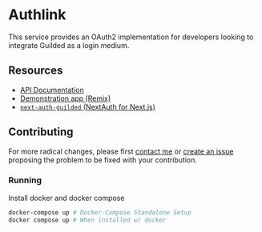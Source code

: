 # Authlink

This service provides an OAuth2 implementation for developers looking to integrate Guilded as a login medium.

## Resources

- [API Documentation](https://authlink.guildedapi.com/dev/docs)
- [Demonstration app (Remix)](https://github.com/GuildedAPI/authlink-demo)
- [`next-auth-guilded` (NextAuth for Next.js)](https://github.com/GuildedAPI/next-auth-guilded)

## Contributing

For more radical changes, please first [contact me](https://www.guilded.gg/authlink) or [create an issue](https://github.com/GuildedAPI/Authlink/issues) proposing the problem to be fixed with your contribution.

### Running

Install docker and docker compose

```sh
docker-compose up # Docker-Compose Standalone Setup
docker compose up # When installed w/ docker
```
